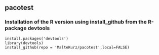 ## pacotest

### Installation of the R version using install_github from the R-package devtools
```
install.packages('devtools')
library(devtools)
install_github(repo = 'MalteKurz/pacotest',local=FALSE)
```